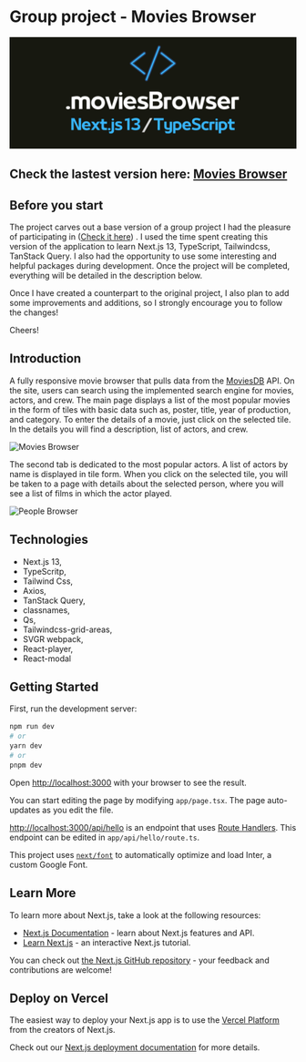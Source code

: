 # Group project - Movies Browser

![Screenshot widith](public/logo.png)

## Check the lastest version here: [Movies Browser](https://movie-browser-ts-next-js13.vercel.app/)

## Before you start

The project carves out a base version of a group project I had the pleasure of participating in ([Check it here](https://github.com/AllmostHumann/movie-browser)) . I used the time spent creating this version of the application to learn Next.js 13, TypeScript, Tailwindcss, TanStack Query. I also had the opportunity to use some interesting and helpful packages during development. Once the project will be completed, everything will be detailed in the description below.

Once I have created a counterpart to the original project, I also plan to add some improvements and additions, so I strongly encourage you to follow the changes!

Cheers!

## Introduction

A fully responsive movie browser that pulls data from the [MoviesDB](https://developers.themoviedb.org/3/getting-started) API. On the site, users can search using the implemented search engine for movies, actors, and crew.
The main page displays a list of the most popular movies in the form of tiles with basic data such as, poster, title, year of production, and category. To enter the details of a movie, just click on the selected tile. In the details you will find a description, list of actors, and crew.

![Movies Browser](public/gif/moviePage.gif)

The second tab is dedicated to the most popular actors. A list of actors by name is displayed in tile form. When you click on the selected tile, you will be taken to a page with details about the selected person, where you will see a list of films in which the actor played.

![People Browser](public/gif//peoplePage.gif)

## Technologies

- Next.js 13,
- TypeScritp,
- Tailwind Css,
- Axios,
- TanStack Query,
- classnames,
- Qs,
- Tailwindcss-grid-areas,
- SVGR webpack,
- React-player,
- React-modal

## Getting Started

First, run the development server:

```bash
npm run dev
# or
yarn dev
# or
pnpm dev
```

Open [http://localhost:3000](http://localhost:3000) with your browser to see the result.

You can start editing the page by modifying `app/page.tsx`. The page auto-updates as you edit the file.

[http://localhost:3000/api/hello](http://localhost:3000/api/hello) is an endpoint that uses [Route Handlers](https://beta.nextjs.org/docs/routing/route-handlers). This endpoint can be edited in `app/api/hello/route.ts`.

This project uses [`next/font`](https://nextjs.org/docs/basic-features/font-optimization) to automatically optimize and load Inter, a custom Google Font.

## Learn More

To learn more about Next.js, take a look at the following resources:

- [Next.js Documentation](https://nextjs.org/docs) - learn about Next.js features and API.
- [Learn Next.js](https://nextjs.org/learn) - an interactive Next.js tutorial.

You can check out [the Next.js GitHub repository](https://github.com/vercel/next.js/) - your feedback and contributions are welcome!

## Deploy on Vercel

The easiest way to deploy your Next.js app is to use the [Vercel Platform](https://vercel.com/new?utm_medium=default-template&filter=next.js&utm_source=create-next-app&utm_campaign=create-next-app-readme) from the creators of Next.js.

Check out our [Next.js deployment documentation](https://nextjs.org/docs/deployment) for more details.
